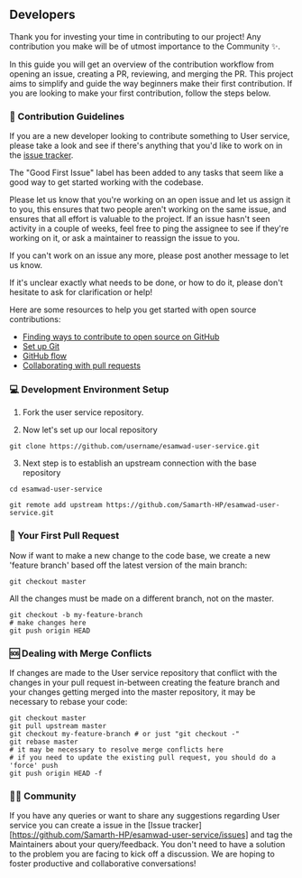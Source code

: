 ## Developers

Thank you for investing your time in contributing to our project! Any contribution you make will be of utmost importance to the Community ✨.

In this guide you will get an overview of the contribution workflow from opening an issue, creating a PR, reviewing, and merging the PR. This project aims to simplify and guide the way beginners make their first contribution. If you are looking to make your first contribution, follow the steps below.

### 📄 Contribution Guidelines

If you are a new developer looking to contribute something to User service, please take a look and see if there's anything that you'd like to work on in the [issue tracker](https://github.com/Samarth-HP/esamwad-user-service/issues).

The "Good First Issue" label has been added to any tasks that seem like a good way to get started working with the codebase.

Please let us know that you're working on an open issue and let us assign it to you, this ensures that two people aren't working on the same issue, and ensures that all effort is valuable to the project. If an issue hasn't seen activity in a couple of weeks, feel free to ping the assignee to see if they're working on it, or ask a maintainer to reassign the issue to you.

If you can't work on an issue any more, please post another message to let us know.

If it's unclear exactly what needs to be done, or how to do it, please don't hesitate to ask for clarification or help!

Here are some resources to help you get started with open source contributions:

- [Finding ways to contribute to open source on GitHub](https://docs.github.com/en/get-started/exploring-projects-on-github/finding-ways-to-contribute-to-open-source-on-github)
- [Set up Git](https://docs.github.com/en/get-started/quickstart/set-up-git)
- [GitHub flow](https://docs.github.com/en/get-started/quickstart/github-flow)
- [Collaborating with pull requests](https://docs.github.com/en/github/collaborating-with-pull-requests)

### 💻 Development Environment Setup

1. Fork the user service repository.

2. Now let's set up our local repository

```shell
git clone https://github.com/username/esamwad-user-service.git
```
3. Next step is to establish an upstream connection with the base repository

```shell
cd esamwad-user-service
```

```shell
git remote add upstream https://github.com/Samarth-HP/esamwad-user-service.git
```

### 🥇 Your First Pull Request

Now if want to make a new change to the code base, we create a new 'feature branch' based off the latest version of the main branch:

```shell
git checkout master
```

All the changes must be made on a different branch, not on the master.

```shell
git checkout -b my-feature-branch 
# make changes here
git push origin HEAD
```
### 🆘 Dealing with Merge Conflicts

If changes are made to the User service repository that conflict with the changes in your pull request in-between creating the feature branch and your changes getting merged into the master repository, it may be necessary to rebase your code:

```shell
git checkout master
git pull upstream master
git checkout my-feature-branch # or just "git checkout -" 
git rebase master
# it may be necessary to resolve merge conflicts here
# if you need to update the existing pull request, you should do a 'force' push
git push origin HEAD -f
```

### 👨‍💻 Community 

If you have any queries or want to share any suggestions regarding User service you can create a issue in the [Issue tracker][https://github.com/Samarth-HP/esamwad-user-service/issues] and tag the Maintainers about your query/feedback. You don't need to have a solution to the problem you are facing to kick off a discussion. We are hoping to foster productive and collaborative conversations!

